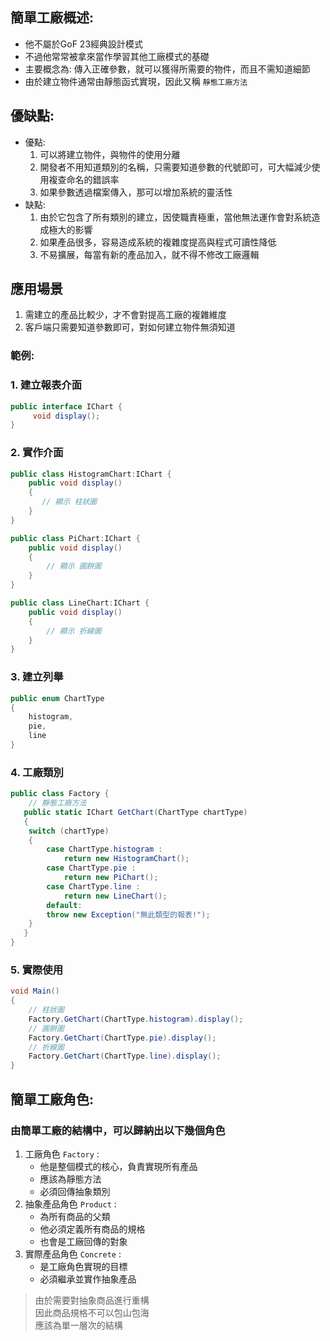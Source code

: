 ## 簡單工廠概述:
- 他不屬於GoF 23經典設計模式
- 不過他常常被拿來當作學習其他工廠模式的基礎
- 主要概念為: 傳入正確參數，就可以獲得所需要的物件，而且不需知道細節
- 由於建立物件通常由靜態函式實現，因此又稱 `靜態工廠方法`

## 優缺點:
- 優點:
    1. 可以將建立物件，與物件的使用分離
    2. 開發者不用知道類別的名稱，只需要知道參數的代號即可，可大幅減少使用複查命名的錯誤率
    3. 如果參數透過檔案傳入，那可以增加系統的靈活性
- 缺點:
    1. 由於它包含了所有類別的建立，因使職責極重，當他無法運作會對系統造成極大的影響
    2. 如果產品很多，容易造成系統的複雜度提高與程式可讀性降低
    3. 不易擴展，每當有新的產品加入，就不得不修改工廠邏輯

## 應用場景
1. 需建立的產品比較少，才不會對提高工廠的複雜維度
2. 客戶端只需要知道參數即可，對如何建立物件無須知道

### 範例: 
### 1. 建立報表介面

```csharp
public interface IChart {
     void display();
}
```

### 2. 實作介面

```csharp
public class HistogramChart:IChart {
    public void display()
    {
       // 顯示 柱狀圖 
    }
}

public class PiChart:IChart {
    public void display()
    {
        // 顯示 圓餅圖  
    }
}

public class LineChart:IChart {
    public void display()
    {
        // 顯示 折線圖   
    }
}
```

### 3. 建立列舉
```csharp
public enum ChartType
{
    histogram,
    pie,
    line
}
```

### 4. 工廠類別

```csharp
public class Factory {
    // 靜態工廠方法   
   public static IChart GetChart(ChartType chartType)
   {
    switch (chartType)
    {
        case ChartType.histogram :
            return new HistogramChart();
        case ChartType.pie :
            return new PiChart();
        case ChartType.line :
            return new LineChart();
        default:
        throw new Exception("無此類型的報表!");
    }
   }
}
```

### 5. 實際使用
```csharp
void Main()
{
    // 柱狀圖
    Factory.GetChart(ChartType.histogram).display();
    // 圓餅圖
    Factory.GetChart(ChartType.pie).display();
    // 折線圖
    Factory.GetChart(ChartType.line).display();
}
```

## 簡單工廠角色:
### 由簡單工廠的結構中，可以歸納出以下幾個角色
1. 工廠角色 `Factory` : 
   - 他是整個模式的核心，負責實現所有產品
   - 應該為靜態方法
   - 必須回傳抽象類別
2. 抽象產品角色 `Product` :
   - 為所有商品的父類
   - 他必須定義所有商品的規格
   - 也會是工廠回傳的對象
3. 實際產品角色 `Concrete` :
   - 是工廠角色實現的目標
   - 必須繼承並實作抽象產品

> 由於需要對抽象商品進行重構\
> 因此商品規格不可以包山包海\
> 應該為單一層次的結構

